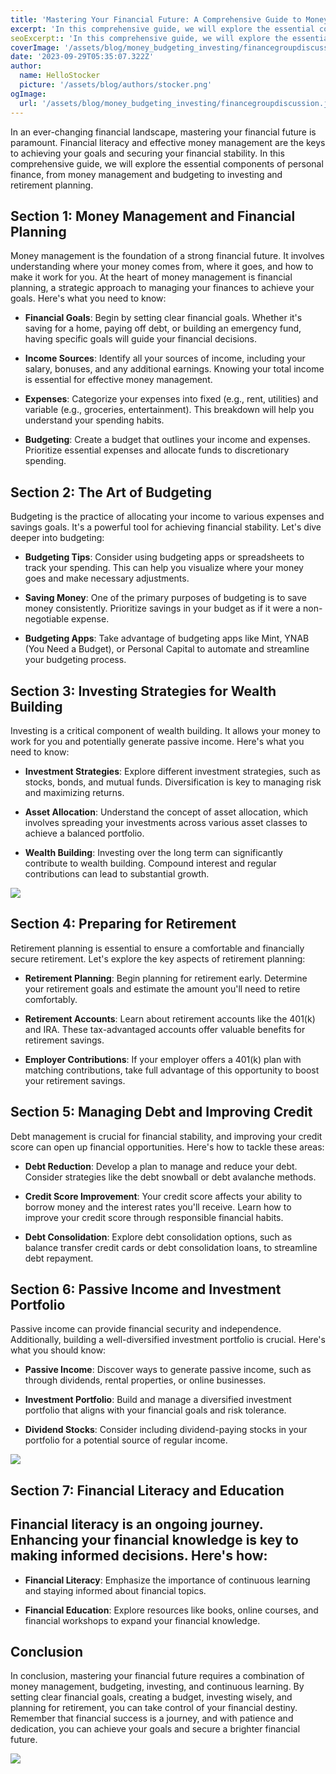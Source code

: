 ```yaml
---
title: 'Mastering Your Financial Future: A Comprehensive Guide to Money, Budgeting, and Investing'
excerpt: 'In this comprehensive guide, we will explore the essential components of personal finance, from money management and budgeting to investing and retirement planning.'
seoExcerpt:: 'In this comprehensive guide, we will explore the essential components of personal finance, from money management and budgeting to investing and retirement planning.'
coverImage: '/assets/blog/money_budgeting_investing/financegroupdiscussion.jpg'
date: '2023-09-29T05:35:07.322Z'
author:
  name: HelloStocker
  picture: '/assets/blog/authors/stocker.png'
ogImage:
  url: '/assets/blog/money_budgeting_investing/financegroupdiscussion.jpg'
---
```



In an ever-changing financial landscape, mastering your financial future is paramount. Financial literacy and effective money management are the keys to achieving your goals and securing your financial stability. In this comprehensive guide, we will explore the essential components of personal finance, from money management and budgeting to investing and retirement planning.

## **Section 1: Money Management and Financial Planning**

Money management is the foundation of a strong financial future. It involves understanding where your money comes from, where it goes, and how to make it work for you. At the heart of money management is financial planning, a strategic approach to managing your finances to achieve your goals. 
Here's what you need to know:

- **Financial Goals**: Begin by setting clear financial goals. Whether it's saving for a home, paying off debt, or building an emergency fund, having specific goals will guide your financial decisions.

- **Income Sources**: Identify all your sources of income, including your salary, bonuses, and any additional earnings. Knowing your total income is essential for effective money management.

- **Expenses**: Categorize your expenses into fixed (e.g., rent, utilities) and variable (e.g., groceries, entertainment). This breakdown will help you understand your spending habits.

- **Budgeting**: Create a budget that outlines your income and expenses. Prioritize essential expenses and allocate funds to discretionary spending.

## **Section 2: The Art of Budgeting**

Budgeting is the practice of allocating your income to various expenses and savings goals. It's a powerful tool for achieving financial stability. Let's dive deeper into budgeting:

- **Budgeting Tips**: Consider using budgeting apps or spreadsheets to track your spending. This can help you visualize where your money goes and make necessary adjustments.

- **Saving Money**: One of the primary purposes of budgeting is to save money consistently. Prioritize savings in your budget as if it were a non-negotiable expense.

- **Budgeting Apps**: Take advantage of budgeting apps like Mint, YNAB (You Need a Budget), or Personal Capital to automate and streamline your budgeting process.

## **Section 3: Investing Strategies for Wealth Building**

Investing is a critical component of wealth building. It allows your money to work for you and potentially generate passive income. Here's what you need to know:

- **Investment Strategies**: Explore different investment strategies, such as stocks, bonds, and mutual funds. Diversification is key to managing risk and maximizing returns.

- **Asset Allocation**: Understand the concept of asset allocation, which involves spreading your investments across various asset classes to achieve a balanced portfolio.

- **Wealth Building**: Investing over the long term can significantly contribute to wealth building. Compound interest and regular contributions can lead to substantial growth.

![](/assets/blog/money_budgeting_investing/portfolio-allocation.png)

## **Section 4: Preparing for Retirement**

Retirement planning is essential to ensure a comfortable and financially secure retirement. Let's explore the key aspects of retirement planning:

- **Retirement Planning**: Begin planning for retirement early. Determine your retirement goals and estimate the amount you'll need to retire comfortably.

- **Retirement Accounts**: Learn about retirement accounts like the 401(k) and IRA. These tax-advantaged accounts offer valuable benefits for retirement savings.

- **Employer Contributions**: If your employer offers a 401(k) plan with matching contributions, take full advantage of this opportunity to boost your retirement savings.

## **Section 5: Managing Debt and Improving Credit**

Debt management is crucial for financial stability, and improving your credit score can open up financial opportunities. Here's how to tackle these areas:

- **Debt Reduction**: Develop a plan to manage and reduce your debt. Consider strategies like the debt snowball or debt avalanche methods.

- **Credit Score Improvement**: Your credit score affects your ability to borrow money and the interest rates you'll receive. Learn how to improve your credit score through responsible financial habits.

- **Debt Consolidation**: Explore debt consolidation options, such as balance transfer credit cards or debt consolidation loans, to streamline debt repayment.


## **Section 6: Passive Income and Investment Portfolio**

Passive income can provide financial security and independence. Additionally, building a well-diversified investment portfolio is crucial. Here's what you should know:

- **Passive Income**: Discover ways to generate passive income, such as through dividends, rental properties, or online businesses.

- **Investment Portfolio**: Build and manage a diversified investment portfolio that aligns with your financial goals and risk tolerance.

- **Dividend Stocks**: Consider including dividend-paying stocks in your portfolio for a potential source of regular income.

![](/assets/blog/money_budgeting_investing/passive_income_stream.png)

## **Section 7: Financial Literacy and Education**

Financial literacy is an ongoing journey. Enhancing your financial knowledge is key to making informed decisions. Here's how:
-
- **Financial Literacy**: Emphasize the importance of continuous learning and staying informed about financial topics.

- **Financial Education**: Explore resources like books, online courses, and financial workshops to expand your financial knowledge.

## **Conclusion**

In conclusion, mastering your financial future requires a combination of money management, budgeting, investing, and continuous learning. By setting clear financial goals, creating a budget, investing wisely, and planning for retirement, you can take control of your financial destiny. Remember that financial success is a journey, and with patience and dedication, you can achieve your goals and secure a brighter financial future.

![](/assets/blog/money_budgeting_investing/financialsuccess.jpg)